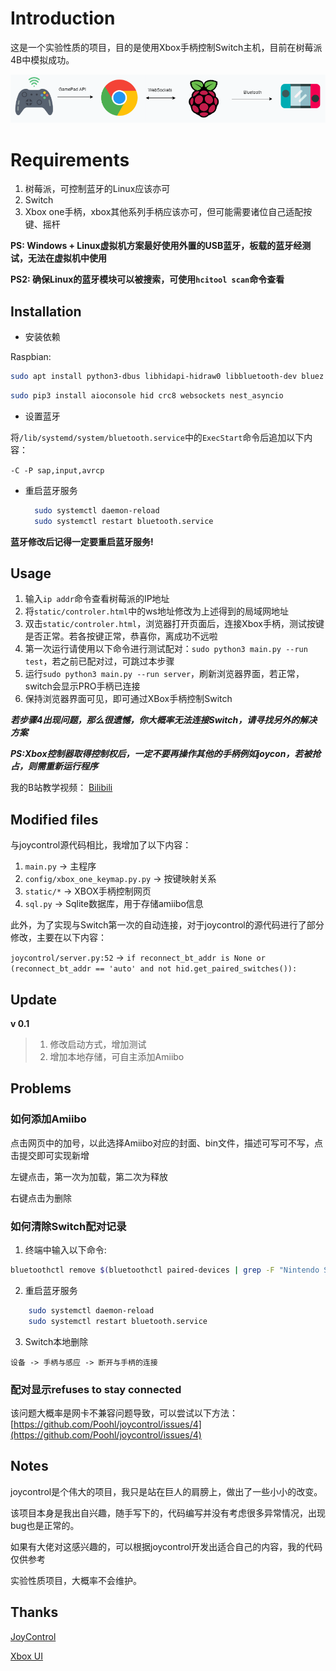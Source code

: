 # Introduction

这是一个实验性质的项目，目的是使用Xbox手柄控制Switch主机，目前在树莓派4B中模拟成功。

![system](./doc/system.png)

# Requirements

1. 树莓派，可控制蓝牙的Linux应该亦可
2. Switch
3. Xbox one手柄，xbox其他系列手柄应该亦可，但可能需要诸位自己适配按键、摇杆

**PS: Windows + Linux虚拟机方案最好使用外置的USB蓝牙，板载的蓝牙经测试，无法在虚拟机中使用**

**PS2: 确保Linux的蓝牙模块可以被搜索，可使用`hcitool scan`命令查看**

## Installation

- 安装依赖
  
Raspbian:

```bash
sudo apt install python3-dbus libhidapi-hidraw0 libbluetooth-dev bluez python3 python3-pip
```

```bash
sudo pip3 install aioconsole hid crc8 websockets nest_asyncio
```

- 设置蓝牙

将`/lib/systemd/system/bluetooth.service`中的`ExecStart`命令后追加以下内容：

`-C -P sap,input,avrcp`

- 重启蓝牙服务
  ```bash
    sudo systemctl daemon-reload
    sudo systemctl restart bluetooth.service
  ```

**蓝牙修改后记得一定要重启蓝牙服务!**

## Usage

1. 输入`ip addr`命令查看树莓派的IP地址
2. 将`static/controler.html`中的ws地址修改为上述得到的局域网地址
3. 双击`static/controler.html`，浏览器打开页面后，连接Xbox手柄，测试按键是否正常。若各按键正常，恭喜你，离成功不远啦
4. 第一次运行请使用以下命令进行测试配对：`sudo python3 main.py --run test`，若之前已配对过，可跳过本步骤
5. 运行`sudo python3 main.py --run server`，刷新浏览器界面，若正常，switch会显示PRO手柄已连接
6. 保持浏览器界面可见，即可通过XBox手柄控制Switch

***若步骤4出现问题，那么很遗憾，你大概率无法连接Switch，请寻找另外的解决方案***

***PS:Xbox控制器取得控制权后，一定不要再操作其他的手柄例如joycon，若被抢占，则需重新运行程序***

我的B站教学视频：
[Bilibili](https://www.bilibili.com/video/BV1t94y117rn/)

## Modified files

与joycontrol源代码相比，我增加了以下内容：

1. `main.py` -> 主程序
2. `config/xbox_one_keymap.py.py` -> 按键映射关系
3. `static/*` -> XBOX手柄控制网页
4. `sql.py` -> Sqlite数据库，用于存储amiibo信息

此外，为了实现与Switch第一次的自动连接，对于joycontrol的源代码进行了部分修改，主要在以下内容：

`joycontrol/server.py:52`
-> `if reconnect_bt_addr is None or (reconnect_bt_addr == 'auto' and not hid.get_paired_switches()):`

## Update

**v 0.1**
> 1. 修改启动方式，增加测试
> 2. 增加本地存储，可自主添加Amiibo

## Problems
### 如何添加Amiibo

点击网页中的加号，以此选择Amiibo对应的封面、bin文件，描述可写可不写，点击提交即可实现新增


左键点击，第一次为加载，第二次为释放

右键点击为删除


### 如何清除Switch配对记录

1. 终端中输入以下命令:
```bash
bluetoothctl remove $(bluetoothctl paired-devices | grep -F "Nintendo Switch" | grep -oE "([0-9a-fA-F]{2}:){5}[0-9a-fA-F]{2}")
```
2. 重启蓝牙服务
```bash
    sudo systemctl daemon-reload
    sudo systemctl restart bluetooth.service
```
3. Switch本地删除
```shell
设备 -> 手柄与感应 -> 断开与手柄的连接
```

### 配对显示refuses to stay connected
该问题大概率是网卡不兼容问题导致，可以尝试以下方法：
[https://github.com/Poohl/joycontrol/issues/4](https://github.com/Poohl/joycontrol/issues/4)

## Notes

joycontrol是个伟大的项目，我只是站在巨人的肩膀上，做出了一些小小的改变。

该项目本身是我出自兴趣，随手写下的，代码编写并没有考虑很多异常情况，出现bug也是正常的。

如果有大佬对这感兴趣的，可以根据joycontrol开发出适合自己的内容，我的代码仅供参考

实验性质项目，大概率不会维护。

## Thanks

[JoyControl](https://github.com/Poohl/joycontrol)

[Xbox UI](https://codepen.io/simeydotme/pen/rNepONX)


